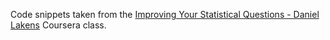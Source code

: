 Code snippets taken from the [Improving Your Statistical Questions - Daniel Lakens](https://www.coursera.org/learn/improving-statistical-questions) Coursera class. 
